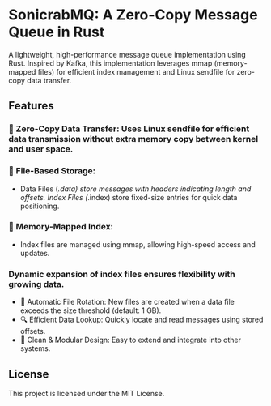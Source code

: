 # SonicrabMQ: A Zero-Copy Message Queue in Rust
A lightweight, high-performance message queue implementation using Rust.
Inspired by Kafka, this implementation leverages mmap (memory-mapped files) for efficient index management and Linux sendfile for zero-copy data transfer.

## Features

### 🚀 Zero-Copy Data Transfer: Uses Linux sendfile for efficient data transmission without extra memory copy between kernel and user space.

### 📄 File-Based Storage:
* Data Files (*.data) store messages with headers indicating length and offsets.
Index Files (*.index) store fixed-size entries for quick data positioning.
### 🧠 Memory-Mapped Index:
* Index files are managed using mmap, allowing high-speed access and updates.
### Dynamic expansion of index files ensures flexibility with growing data.
* 🔄 Automatic File Rotation: New files are created when a data file exceeds the size threshold (default: 1 GB).
* 🔍 Efficient Data Lookup: Quickly locate and read messages using stored offsets.
* 🔧 Clean & Modular Design: Easy to extend and integrate into other systems.

## License
This project is licensed under the MIT License. 